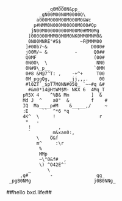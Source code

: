                                                   
                                                  
                                                  
                       __                         
                   _q0M000N&pp_                   
                _gN00M00N0M0000Q\                 
               a000M000M00M000M0&Wc               
              p#NMM0N000M00000M000#Qp             
             jN00M000000000M00M0#MM0Mg            
            ]000000MMM00M0M0NK0MM0MNM0&           
            0N00MNRE"#S$       ~F@MMM00           
           ]#00b7~&                D000#          
           j00M/~ &          -      Q0##          
           Q0MF                     (00#          
           0N0O\  \                  NN0          
           0N#9\_p__                `0MM          
           0#8 &M@7^T: ,    -+^+     T00          
           0M_pggQg,__     _jj,,,.    00          
           #l0ZT`_$pT7M0NN#05Q_ `~~#q &#          
            #&m0*14@HtWM$M- NKX 6  4Mq_T          
          pR5X 4    ^%B& Mm        ]  &           
          Md J  ^    a0"  &        f    #         
          IQ  Ma____p#M    &_____,/     ~         
          :E     ``  ^*6 *q   `                   
          4K^  \     !                r           
           *   -                                  
            !          ,                          
            `       _m&xan0:,                     
               \    O&f                           
               m^     :\r                         
                %                                 
                MMp                               
                ~\"0&f#  ,                        
                \) ^O42E^'                        
            _      \                              
         ,g#        -                gg_          
     _pgB0NMg                       j0B0NNg_      


##hello bxd.life##

